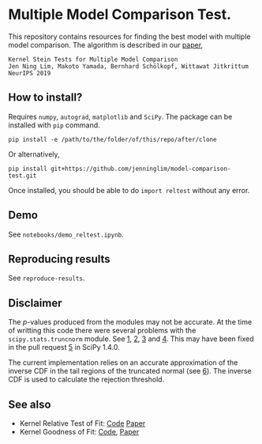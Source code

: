 # Multiple Model Comparison Test.

This repository contains resources for finding the best model with multiple model
comparison. The algorithm is described in our [paper](https://arxiv.org/abs/1910.12252),

    Kernel Stein Tests for Multiple Model Comparison
    Jen Ning Lim, Makoto Yamada, Bernhard Schölkopf, Wittawat Jitkrittum
    NeurIPS 2019

## How to install?

Requires ```numpy```, ```autograd```, ```matplotlib``` and ```SciPy```.
The package can be installed
with `pip` command. 

    pip install -e /path/to/the/folder/of/this/repo/after/clone

Or alternatively,

    pip install git+https://github.com/jenninglim/model-comparison-test.git

Once installed, you should be able to do `import reltest` without any error.

## Demo

See ```notebooks/demo_reltest.ipynb```.

## Reproducing results

See ```reproduce-results```.

## Disclaimer

The $p$-values produced from the modules may not be accurate. At the time of
writting this code there were several problems with
the  ```scipy.stats.truncnorm``` module. See 
[1](https://github.com/scipy/scipy/issues/2477), 
[2](https://github.com/scipy/scipy/issues/2477),
[3](https://github.com/scipy/scipy/issues/9902) and 
[4](https://github.com/scipy/scipy/issues/10092). This may have been fixed in
the pull request [5](https://github.com/scipy/scipy/pull/10104) in SciPy 1.4.0.

The current implementation relies on an accurate approximation of the inverse CDF
in the tail regions of the truncated normal 
(see [6](https://www.iro.umontreal.ca/~lecuyer/myftp/papers/truncated-normal-book-chapter.pdf)).
The inverse CDF is used to calculate the rejection threshold.

## See also

* Kernel Relative Test of Fit: [Code](https://github.com/wittawatj/kernel-gof) [Paper](https://arxiv.org/abs/1810.11630)
* Kernel Goodness of Fit: [Code](https://github.com/wittawatj/kernel-gof), [Paper](https://arxiv.org/abs/1705.07673)

